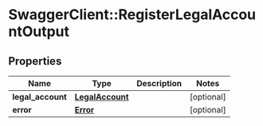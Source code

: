 # SwaggerClient::RegisterLegalAccountOutput

## Properties
Name | Type | Description | Notes
------------ | ------------- | ------------- | -------------
**legal_account** | [**LegalAccount**](LegalAccount.md) |  | [optional] 
**error** | [**Error**](Error.md) |  | [optional] 



